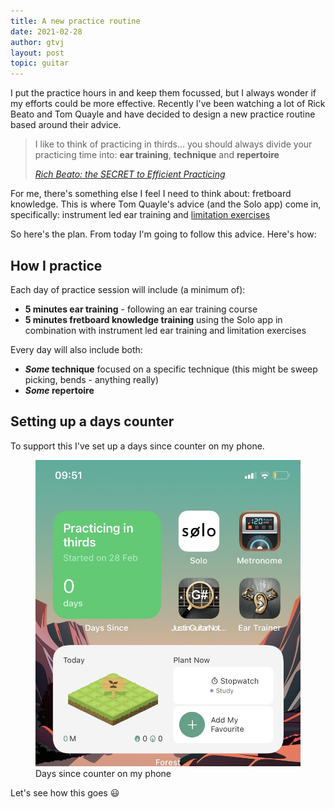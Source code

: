 ```yaml
---
title: A new practice routine
date: 2021-02-28
author: gtvj
layout: post
topic: guitar
---
```


I put the practice hours in and keep them focussed, but I always wonder if my efforts could be more effective. Recently I've been watching a lot of Rick Beato and Tom Quayle and have decided to design a new practice routine based around their advice.

<blockquote>
<p>I like to think of practicing in thirds... you should always divide your practicing time into: <strong>ear training</strong>, <strong>technique</strong> and <strong>repertoire</strong></p>
<cite><a href="https://www.youtube.com/watch?t=62&v=UMH8CvYQZUU&feature=youtu.be">Rich Beato: the SECRET to Efficient Practicing</a></cite>
</blockquote>

For me, there's something else I feel I need to think about: fretboard knowledge. This is where Tom Quayle's advice (and the Solo app) come in, specifically: instrument led ear training and <a href="https://www.youtube.com/watch?t=537&v=iCF7RMt60aM&feature=youtu.be">limitation exercises</a>

So here's the plan. From today I'm going to follow this advice. Here's how: 

<div class="info">
<h2>How I practice</h2>
<p>Each day of practice session will include (a minimum of):</p>

<ul>
    <li><strong>5 minutes ear training</strong> - following an ear training course</li>
    <li><strong>5 minutes fretboard knowledge training</strong> using the Solo app in combination with instrument led ear training and limitation exercises</li>
</ul>

<p>Every day will also include both:</p>

<ul>
    <li><strong><em>Some</em> technique</strong> focused on a specific technique (this might be sweep picking, bends - anything really)</li>
    <li><strong><em>Some</em> repertoire</strong></li>
</ul>
</div>


## Setting up a days counter

To support this I've set up a days since counter on my phone.

<figure>
    <img src="/content/days-since.jpg"
         alt="Days since counter screenshot">
    <figcaption>Days since counter on my phone</figcaption>
</figure>

Let's see how this goes 😃